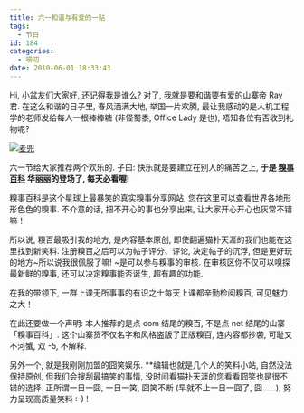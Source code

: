 ```yaml
---
title: 六一和谐与有爱的一贴
tags:
  - 节日
id: 184
categories:
  - 唠叨
date: 2010-06-01 18:33:43
---
```


Hi, 小盆友们大家好, 还记得我是谁么? 对了, 我就是要和谐要有爱的山寨帝 Ray 君. 在这么和谐的日子里, 春风洒满大地, 举国一片欢腾, 最让我感动的是人机工程学的老师发给每人一根棒棒糖 (非怪蜀黍, Office Lady 是也), 唔知各位有否收到礼物呢?

[![麦兜](//img.beamnote.com/2010/61-childrens-day.jpg)](//img.beamnote.com/2010/61-childrens-day.jpg)<!-- more -->

六一节给大家推荐两个欢乐的. 子曰: 快乐就是要建立在别人的痛苦之上, **于是 **[**糗事百科**](http://www.qiushibaike.com/)** 华丽丽的登场了, 每天必看喔\!**

糗事百科是这个星球上最暴笑的真实糗事分享网站, 您在这里可以查看世界各地形形色色的糗事. 不介意的话, 把不开心的事也分享出来, 让大家开心开心也灰常不错嘛！

所以说, 糗百最吸引我的地方, 是内容基本原创, 即使翻遍猫扑天涯的我们也能在这里找到新笑料. 注册糗百之后可以为帖子评分、评论, 决定帖子的沉浮, 但是更好玩的地方~所以说我很佩服了嘛\! ~是可以参与糗事的审核. 在审核区你不仅可以嗅探最新鲜的糗事, 还可以决定糗事能否诞生, 超有趣的功能.

在我的带领下, 一群上课无所事事的有识之士每天上课都辛勤检阅糗百, 可见魅力之大！

在此还要做一个声明: 本人推荐的是点 com 结尾的糗百, 不是点 net 结尾的山寨「糗事百科」. 这个山寨货不仅名字和风格盗版了正版糗百, 连内容都抄袭, 可耻又不河蟹, 双 -5, 不解释.

另外一个, 就是我刚刚加盟的囧笑娱乐. **编辑也就是几个人的笑料小站, 自然没法保持原创, 但我们会搜刮最搞笑的事情, 没时间看猫扑天涯的您看看囧笑也是很不错的选择. 正所谓一日一囧, 一日一笑, 囧笑不断 (早就不止一日一囧了, 囧……), 努力呈现高质量笑料 :-) \!
